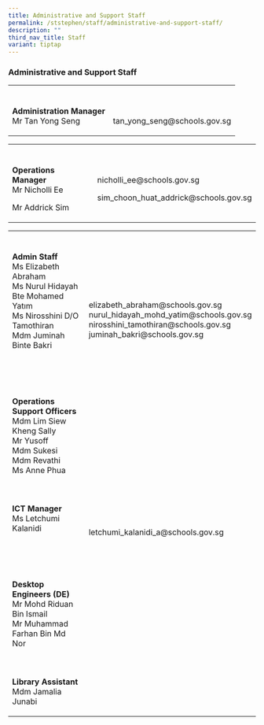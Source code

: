 ```yaml
---
title: Administrative and Support Staff
permalink: /ststephen/staff/administrative-and-support-staff/
description: ""
third_nav_title: Staff
variant: tiptap
---
```

<h3>Administrative and Support Staff</h3>
<table style="minWidth: 50px">
<colgroup>
<col>
<col>
</colgroup>
<tbody>
<tr>
<th rowspan="1" colspan="1">
<p></p>
</th>
<th rowspan="1" colspan="1">
<p></p>
</th>
</tr>
<tr>
<td rowspan="1" colspan="1">
<p><strong>Administration Manager</strong>
<br>Mr Tan Yong Seng</p>
</td>
<td rowspan="1" colspan="1">
<p>
<br>tan_yong_seng@schools.gov.sg
<br>
</p>
</td>
</tr>
</tbody>
</table>
<table style="minWidth: 50px">
<colgroup>
<col>
<col>
</colgroup>
<tbody>
<tr>
<th rowspan="1" colspan="1">
<p></p>
</th>
<th rowspan="1" colspan="1">
<p></p>
</th>
</tr>
<tr>
<td rowspan="1" colspan="1">
<p><strong>Operations Manager</strong>
<br>Mr Nicholli Ee</p>
<p>Mr Addrick Sim</p>
</td>
<td rowspan="1" colspan="1">
<p></p>
<p>nicholli_ee@schools.gov.sg</p>
<p>sim_choon_huat_addrick@schools.gov.sg</p>
</td>
</tr>
</tbody>
</table>
<table style="minWidth: 50px">
<colgroup>
<col>
<col>
</colgroup>
<tbody>
<tr>
<th rowspan="1" colspan="1">
<p></p>
</th>
<th rowspan="1" colspan="1">
<p></p>
</th>
</tr>
<tr>
<td rowspan="1" colspan="1">
<p><strong>Admin Staff</strong>
<br>Ms Elizabeth Abraham
<br>Ms Nurul Hidayah Bte Mohamed Yatım
<br>Ms Nirosshini D/O Tamothiran
<br>Mdm Juminah Binte Bakri</p>
<p>
<br>
<br>
</p>
</td>
<td rowspan="1" colspan="1">
<p>
<br>elizabeth_abraham@schools.gov.sg
<br>nurul_hidayah_mohd_yatim@schools.gov.sg
<br>nirosshini_tamothiran@schools.gov.sg
<br>juminah_bakri@schools.gov.sg
<br>
</p>
</td>
</tr>
<tr>
<td rowspan="1" colspan="1">
<p><strong>Operations Support Officers</strong>
<br>Mdm Lim Siew Kheng Sally
<br>Mr Yusoff
<br>Mdm Sukesi
<br>Mdm Revathi
<br>Ms Anne Phua
<br>
<br>
</p>
</td>
<td rowspan="1" colspan="1">
<p></p>
</td>
</tr>
<tr>
<td rowspan="1" colspan="1">
<p><strong>ICT Manager</strong>
<br>Ms Letchumi Kalanidi</p>
<p>
<br>
<br>
</p>
</td>
<td rowspan="1" colspan="1">
<p></p>
<p>letchumi_kalanidi_a@schools.gov.sg</p>
</td>
</tr>
<tr>
<td rowspan="1" colspan="1">
<p><strong>Desktop Engineers (DE)</strong>
<br>Mr Mohd Riduan Bin Ismail
<br>Mr Muhammad Farhan Bin Md Nor
<br>
<br>
</p>
</td>
<td rowspan="1" colspan="1">
<p></p>
</td>
</tr>
<tr>
<td rowspan="1" colspan="1">
<p><strong>Library Assistant</strong>
<br>Mdm Jamalia Junabi</p>
</td>
<td rowspan="1" colspan="1">
<p></p>
</td>
</tr>
</tbody>
</table>
<p></p>
